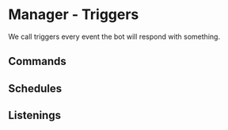 # Manager - Triggers

We call triggers every event the bot will respond with something.

## Commands

## Schedules

## Listenings
